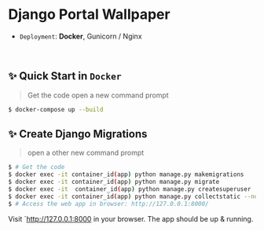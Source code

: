 # Django Portal Wallpaper
- `Deployment`: **Docker**, Gunicorn / Nginx
<br />

## ✨ Quick Start in `Docker`

> Get the code
>open a new command prompt
```bash
$ docker-compose up --build 
```


## ✨ Create Django Migrations
>open a other new command prompt
```bash
$ # Get the code
$ docker exec -it container_id(app) python manage.py makemigrations
$ docker exec -it container_id(app) python manage.py migrate
$ docker exec -it  container_id(app) python manage.py createsuperuser
$ docker exec -it container_id(app) python manage.py collectstatic --noinput
$ # Access the web app in browser: http://127.0.0.1:8000/
```
Visit `http://127.0.0.1:8000 in your browser. The app should be up & running.

